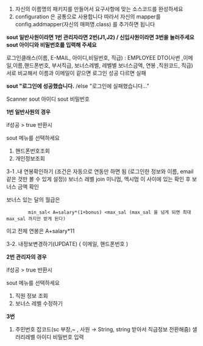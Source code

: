 1. 자신의 이름명의 패키지를 만들어서 요구사항에 맞는 소스코드를 완성하세요
2. configuration 은 공통으로 사용합니다 따라서 자신의 mapper를 config.addmapper(자신의 매퍼명.class) 를 추가하면 됩니다




**sout 일반사원이라면 1번 관리자라면 2번(J1,J2) / 신입사원이라면 3번을 눌러주세요** 
**sout 아이디와 비밀번호를 입력해 주세요**

로그인클래스(이름, E-MAIL, 아이디,비밀번호, 직급) : EMPLOYEE DTO(사번 ,이메일,이름,핸드폰번호, 부서직급, 보너스레벨, 레벨별 보너스금액, 연봉 ,직원코드, 직급)
서로 비교해서 이름과 이메일이 같으면 로그인 성공 다르면 실패

**sout "로그인에 성공했습니다.** /else "로그인에 실패했습니다..."

Scanner
sout 아이디
sout 비밀번호


**1번 일반사원의 경우** 

if성공 > true 반환시 

sout 메뉴를 선택하세요 

1. 핸드폰번호조회 
2. 개인정보조회 

3-1 .내 연봉확인하기 (조건은 자동으로 연동만 하면 됨 (로그인한 정보와 이름, email 같은 것만 볼 수 있게 설정)) 보너스 레벨 join 미니멈, 멕시멈 이 사이에 있는 확인 후 보너스 금액 확인 

보너스 있는 달의 월급은 

            min_sal< A=salary*(1+bonus) <max_sal (max_sal 을 넘게 되면 최대 max_sal 까지만 받게 된다) 
이고
전체 연봉은
            A+salary*11

            
3-2. 내정보변경하기(UPDATE) ( 이메일, 핸드폰번호 )

**2번 관리자의 경우**

if성공 > true 반환시 

sout 메뉴를 선택하세요

1. 직원 정보 조회
2. 보너스 레벨 수정하기


**3번** 

1. 주민번호 잡코드(sc 부장,~ , 사원 → String, string 받아서 직급정보 전환해줌) 샐러리레벨 아이디 비밀번호 입력
